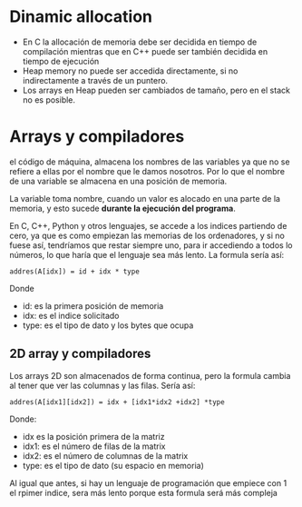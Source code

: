 # Dinamic allocation

* En C la allocación de memoria debe ser decidida en tiempo de compilación mientras que en C++ puede ser también decidida en tiempo de ejecución
* Heap memory no puede ser accedida directamente, si no indirectamente a través de un puntero.
* Los arrays en Heap pueden ser cambiados de tamaño, pero en el stack no es posible.

# Arrays y compiladores

el código de máquina, almacena los nombres de las variables ya que no se refiere a ellas por el nombre que le damos nosotros. Por lo que el nombre de una variable se almacena en una posición de memoria.

La variable toma nombre, cuando un valor es alocado en una parte de la memoria, y esto sucede **durante la ejecución del programa**.

En C, C++, Python y otros lenguajes, se accede a los indices partiendo de cero, ya que es como empiezan las memorias de los ordenadores, y si no fuese así, tendríamos que restar siempre uno, para ir accediendo a todos lo números, lo que haría que el lenguaje sea más lento. La formula sería así:

```
addres(A[idx]) = id + idx * type
```
Donde
* id: es la primera posición de memoria
* idx: es el indice solicitado
* type: es el tipo de dato y los bytes que ocupa

## 2D array y compiladores

Los arrays 2D son almacenados de forma continua, pero la formula cambia al tener que ver las columnas y las filas. Sería así:

```
addres(A[idx1][idx2]) = idx + [idx1*idx2 +idx2] *type
```
Donde:
* idx es la posición primera de la matriz
* idx1: es el número de filas de la matrix
* idx2: es el número de columnas de la matrix
* type: es el tipo de dato (su espacio en memoria)

Al igual que antes, si hay un lenguaje de programación que empiece con 1 el rpimer indice, sera más lento porque esta formula será más compleja
